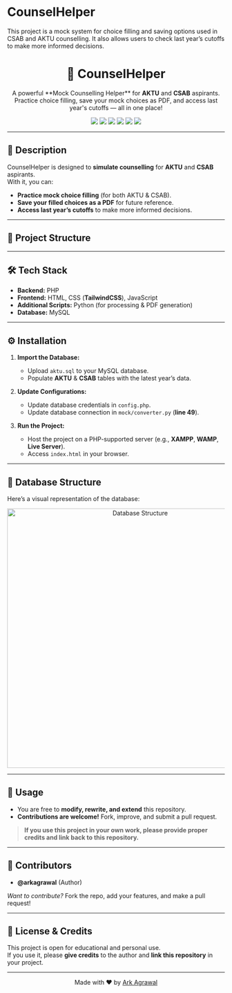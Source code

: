 # CounselHelper
This project is a mock system for choice filling and saving options used in CSAB and AKTU counselling. It also allows users to check last year’s cutoffs to make more informed decisions.
<h1 align="center">🧩 CounselHelper</h1>
<p align="center">
A powerful **Mock Counselling Helper** for <b>AKTU</b> and <b>CSAB</b> aspirants.  
Practice choice filling, save your mock choices as PDF, and access last year's cutoffs — all in one place!
</p>

<p align="center">
  <img src="https://img.shields.io/badge/Backend-PHP-blue?style=flat-square">
  <img src="https://img.shields.io/badge/Frontend-HTML%20%7C%20TailwindCSS%20%7C%20JS-green?style=flat-square">
  <img src="https://img.shields.io/badge/Scripts-Python-yellow?style=flat-square">
  <img src="https://img.shields.io/badge/Database-MySQL-orange?style=flat-square">
  <img src="https://img.shields.io/badge/Contributions-Welcome-brightgreen?style=flat-square">
  <img src="https://visitor-badge.laobi.icu/badge?page_id=arkagrawal.CounselHelper&style=flat-square">
</p>

---

## 📖 Description
CounselHelper is designed to **simulate counselling** for **AKTU** and **CSAB** aspirants.  
With it, you can:  
- **Practice mock choice filling** (for both AKTU & CSAB).  
- **Save your filled choices as a PDF** for future reference.  
- **Access last year’s cutoffs** to make more informed decisions.  

---

## 📂 Project Structure

---

## 🛠️ Tech Stack
- **Backend:** PHP  
- **Frontend:** HTML, CSS (**TailwindCSS**), JavaScript  
- **Additional Scripts:** Python (for processing & PDF generation)  
- **Database:** MySQL  

---

## ⚙️ Installation
1. **Import the Database:**  
   - Upload `aktu.sql` to your MySQL database.  
   - Populate **AKTU** & **CSAB** tables with the latest year’s data.  

2. **Update Configurations:**  
   - Update database credentials in `config.php`.  
   - Update database connection in `mock/converter.py` (**line 49**).  

3. **Run the Project:**  
   - Host the project on a PHP-supported server (e.g., **XAMPP**, **WAMP**, **Live Server**).  
   - Access `index.html` in your browser.  

---

## 🧩 Database Structure
Here’s a visual representation of the database:  

<p align="center">
  <img src="https://i.ibb.co/prNB3F6m/aktu-db-structure.png" alt="Database Structure" width="600">
</p>

---

## 📖 Usage
- You are free to **modify, rewrite, and extend** this repository.  
- **Contributions are welcome!** Fork, improve, and submit a pull request.  

> **If you use this project in your own work, please provide proper credits and link back to this repository.**

---

## 👤 Contributors
- **@arkagrawal** (Author)  

*Want to contribute?* Fork the repo, add your features, and make a pull request!  

---

## 📜 License & Credits
This project is open for educational and personal use.  
If you use it, please **give credits** to the author and **link this repository** in your project.

---

<p align="center">
  Made with ❤️ by <a href="https://github.com/arkagrawall">Ark Agrawal</a>
</p>
